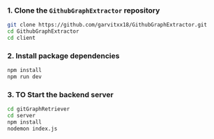 ### 1. Clone the `GithubGraphExtractor` repository

```bash
git clone https://github.com/garvitxx18/GithubGraphExtractor.git
cd GithubGraphExtractor
cd client
```

### 2. Install package dependencies

```bash
npm install
npm run dev
```

### 3. TO Start the backend server



```bash
cd gitGraphRetriever
cd server
npm install
nodemon index.js
```
